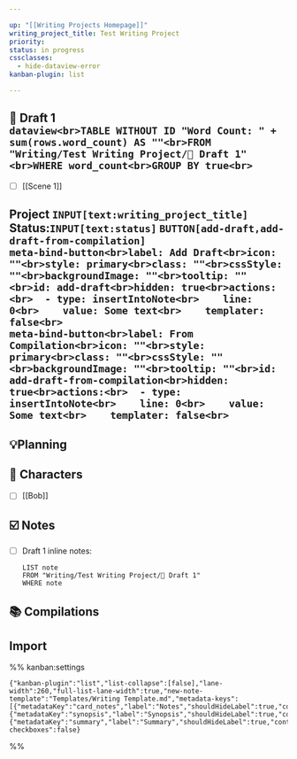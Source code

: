 ```yaml
---

up: "[[Writing Projects Homepage]]"
writing_project_title: Test Writing Project
priority:
status: in progress
cssclasses:
  - hide-dataview-error
kanban-plugin: list

---
```


## 📝 Draft 1<br>```dataview<br>TABLE WITHOUT ID "Word Count: " + sum(rows.word_count) AS ""<br>FROM "Writing/Test Writing Project/📝 Draft 1"<br>WHERE word_count<br>GROUP BY true<br>```

- [ ] [[Scene 1]]


## Project `INPUT[text:writing_project_title]` Status:`INPUT[text:status]` `BUTTON[add-draft,add-draft-from-compilation]`<br>```meta-bind-button<br>label: Add Draft<br>icon: ""<br>style: primary<br>class: ""<br>cssStyle: ""<br>backgroundImage: ""<br>tooltip: ""<br>id: add-draft<br>hidden: true<br>actions:<br>  - type: insertIntoNote<br>    line: 0<br>    value: Some text<br>    templater: false<br>```<br>```meta-bind-button<br>label: From Compilation<br>icon: ""<br>style: primary<br>class: ""<br>cssStyle: ""<br>backgroundImage: ""<br>tooltip: ""<br>id: add-draft-from-compilation<br>hidden: true<br>actions:<br>  - type: insertIntoNote<br>    line: 0<br>    value: Some text<br>    templater: false<br>```



## 💡Planning



## 👫 Characters

- [ ] [[Bob]]


## ☑️ Notes

- [ ] Draft 1 inline notes:
	```dataview
	LIST note
	FROM "Writing/Test Writing Project/📝 Draft 1"
	WHERE note
	```


## 📚 Compilations



## Import





%% kanban:settings
```
{"kanban-plugin":"list","list-collapse":[false],"lane-width":260,"full-list-lane-width":true,"new-note-template":"Templates/Writing Template.md","metadata-keys":[{"metadataKey":"card_notes","label":"Notes","shouldHideLabel":true,"containsMarkdown":false},{"metadataKey":"synopsis","label":"Synopsis","shouldHideLabel":true,"containsMarkdown":false},{"metadataKey":"summary","label":"Summary","shouldHideLabel":true,"containsMarkdown":false}],"show-checkboxes":false}
```
%%